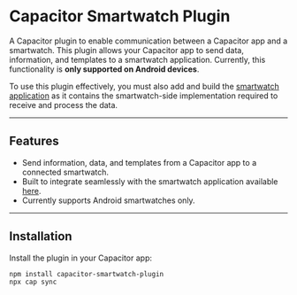 # Capacitor Smartwatch Plugin

A Capacitor plugin to enable communication between a Capacitor app and a smartwatch. This plugin allows your Capacitor app to send data, information, and templates to a smartwatch application. Currently, this functionality is **only supported on Android devices**.

To use this plugin effectively, you must also add and build the [smartwatch application](https://github.com/os-adv-dev/smartwatch) as it contains the smartwatch-side implementation required to receive and process the data.

---

## Features
- Send information, data, and templates from a Capacitor app to a connected smartwatch.
- Built to integrate seamlessly with the smartwatch application available [here](https://github.com/os-adv-dev/smartwatch).
- Currently supports Android smartwatches only.

---

## Installation

Install the plugin in your Capacitor app:

```bash
npm install capacitor-smartwatch-plugin
npx cap sync